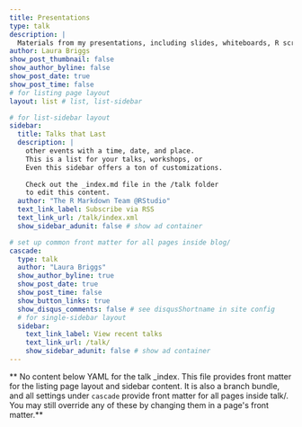 ```yaml
---
title: Presentations
type: talk
description: |
  Materials from my presentations, including slides, whiteboards, R scripts, and other resources that can be shared.
author: Laura Briggs
show_post_thumbnail: false
show_author_byline: false
show_post_date: true
show_post_time: false
# for listing page layout
layout: list # list, list-sidebar

# for list-sidebar layout
sidebar: 
  title: Talks that Last
  description: |
    other events with a time, date, and place. 
    This is a list for your talks, workshops, or 
    Even this sidebar offers a ton of customizations.
    
    Check out the _index.md file in the /talk folder 
    to edit this content. 
  author: "The R Markdown Team @RStudio"
  text_link_label: Subscribe via RSS
  text_link_url: /talk/index.xml
  show_sidebar_adunit: false # show ad container

# set up common front matter for all pages inside blog/
cascade:
  type: talk
  author: "Laura Briggs"
  show_author_byline: true
  show_post_date: true
  show_post_time: false
  show_button_links: true
  show_disqus_comments: false # see disqusShortname in site config
  # for single-sidebar layout
  sidebar:
    text_link_label: View recent talks
    text_link_url: /talk/
    show_sidebar_adunit: false # show ad container
---
```


** No content below YAML for the talk _index. This file provides front matter for the listing page layout and sidebar content. It is also a branch bundle, and all settings under `cascade` provide front matter for all pages inside talk/. You may still override any of these by changing them in a page's front matter.**
